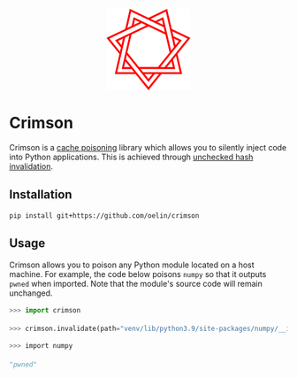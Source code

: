 <p align="center">
    <img src="https://github.com/oelin/crimson/blob/main/images/crimson.svg" width="30%">
</p>

# Crimson

Crimson is a [cache poisoning](https://en.wikipedia.org/wiki/Cache_poisoning) library which allows you to silently inject code into Python applications. This is achieved through [unchecked hash invalidation](https://docs.python.org/3.9/library/py_compile.html#py_compile.PycInvalidationMode.UNCHECKED_HASH).


## Installation 

```sh 
pip install git+https://github.com/oelin/crimson 
``` 


## Usage

Crimson allows you to poison any Python module located on a host machine. For example, the code below poisons `numpy` so that it outputs `pwned` when imported. Note that the module's source code will remain unchanged.

```py 
>>> import crimson

>>> crimson.invalidate(path="venv/lib/python3.9/site-packages/numpy/__init__.py", code="print('pwned')") 
``` 

```py 
>>> import numpy 

"pwned" 
``` 
